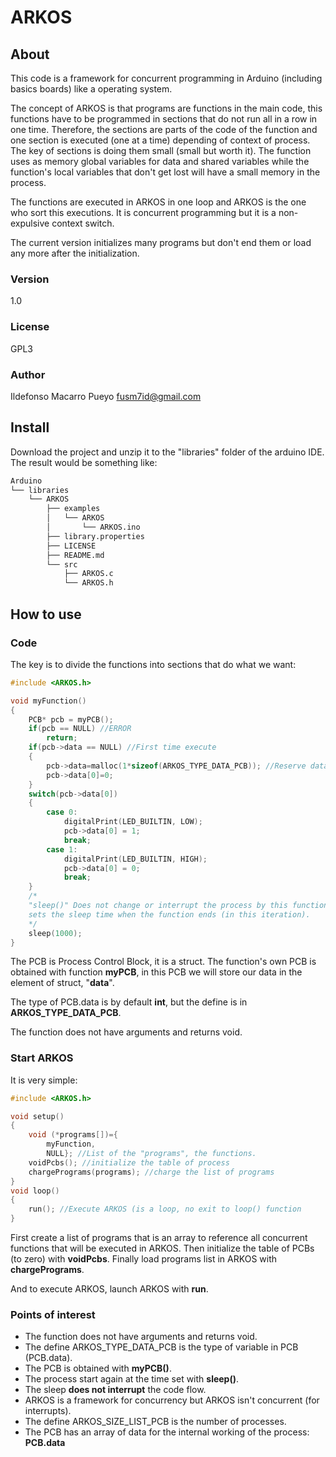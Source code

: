 # ARKOS

## About

This code is a framework for concurrent programming in Arduino (including basics
boards) like a operating system.


The concept of ARKOS is that programs are functions in the main code, this
functions have to be programmed in sections that do not run all in a row in one
time. Therefore, the sections are parts of the code of the function and one
section is executed (one at a time) depending of context of process. The key of
sections is doing them small (small but worth it).
The function uses as memory global variables for data and shared variables while
the function's local variables that don't get lost will have a small memory in
the process.

The functions are executed in ARKOS in one loop and ARKOS is the one who sort
this executions. It is concurrent programming but it is a non-expulsive context
switch.

The current version initializes many programs but don't end them or load any
more after the initialization.

### Version

1.0

### License

GPL3

### Author

Ildefonso Macarro Pueyo <fusm7id@gmail.com>

## Install

Download the project and unzip it to the "libraries" folder of the arduino IDE.
The result would be something like:

``` sh
Arduino
└── libraries
    └── ARKOS
        ├── examples
        │   └── ARKOS
        │       └── ARKOS.ino
        ├── library.properties
        ├── LICENSE
        ├── README.md
        └── src
            ├── ARKOS.c
            └── ARKOS.h

```

## How to use

### Code

The key is to divide the functions into sections that do what we want:

``` C
#include <ARKOS.h>

void myFunction()
{
	PCB* pcb = myPCB();
	if(pcb == NULL) //ERROR
		return;
	if(pcb->data == NULL) //First time execute
	{
		pcb->data=malloc(1*sizeof(ARKOS_TYPE_DATA_PCB)); //Reserve data memory
		pcb->data[0]=0;
	}
	switch(pcb->data[0])
	{
		case 0:
			digitalPrint(LED_BUILTIN, LOW);
			pcb->data[0] = 1;
			break;
		case 1:
			digitalPrint(LED_BUILTIN, HIGH);
			pcb->data[0] = 0;
			break;
	}
	/*
	"sleep()" Does not change or interrupt the process by this function, only
	sets the sleep time when the function ends (in this iteration).
	*/
	sleep(1000);
}
```

The PCB is Process Control Block, it is a struct. The function's own PCB is
obtained with function **myPCB**, in this PCB we will store our data in the
element of struct, "**data**".

The type of PCB.data is by default **int**, but the define is in
**ARKOS_TYPE_DATA_PCB**.

The function does not have arguments and returns void.

### Start ARKOS

It is very simple:

``` C
#include <ARKOS.h>

void setup()
{
	void (*programs[])={
		myFunction,
		NULL}; //List of the "programs", the functions.
	voidPcbs(); //initialize the table of process
	chargePrograms(programs); //charge the list of programs
}
void loop()
{
	run(); //Execute ARKOS (is a loop, no exit to loop() function
}
```

First create a list of programs that is an array to reference all concurrent
functions that will be executed in ARKOS.
Then initialize the table of PCBs (to zero) with **voidPcbs**.
Finally load programs list in ARKOS with **chargePrograms**.

And to execute ARKOS, launch ARKOS with **run**.

### Points of interest

- The function does not have arguments and returns void.
- The define ARKOS_TYPE_DATA_PCB is the type of variable in PCB (PCB.data).
- The PCB is obtained with **myPCB()**.
- The process start again at the time set with **sleep()**.
- The sleep **does not interrupt** the code flow.
- ARKOS is a framework for concurrency but ARKOS isn't concurrent (for
interrupts).
- The define ARKOS_SIZE_LIST_PCB is the number of processes.
- The PCB has an array of data for the internal working of the process:
**PCB.data**